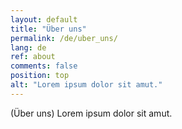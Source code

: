 ```yaml
---
layout: default
title: "Über uns"
permalink: /de/uber_uns/
lang: de
ref: about
comments: false
position: top
alt: "Lorem ipsum dolor sit amut."
---
```

(Über uns) Lorem ipsum dolor sit amut.
